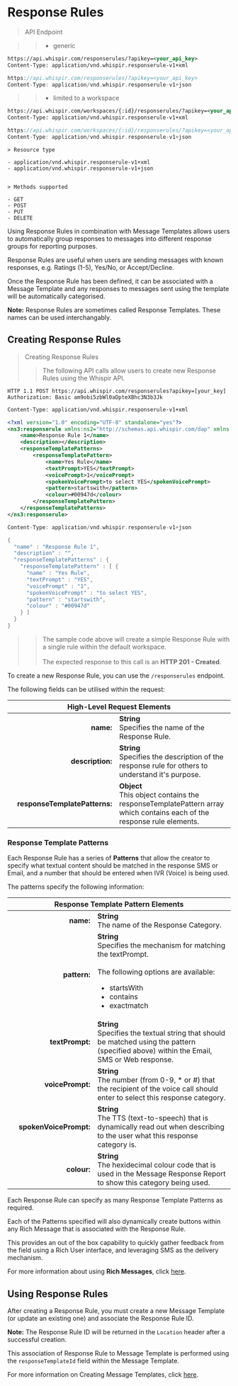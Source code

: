 # Response Rules

> API Endpoint

> > - generic

```xml
https://api.whispir.com/responserules/?apikey=<your_api_key>
Content-Type: application/vnd.whispir.responserule-v1+xml
```

```go
https://api.whispir.com/responserules/?apikey=<your_api_key>
Content-Type: application/vnd.whispir.responserule-v1+json
```

> > - limited to a workspace

```xml
https://api.whispir.com/workspaces/{:id}/responserules/?apikey=<your_api_key>
Content-Type: application/vnd.whispir.responserule-v1+xml
```

```go
https://api.whispir.com/workspaces/{:id}/responserules/?apikey=<your_api_key>
Content-Type: application/vnd.whispir.responserule-v1+json
```

```
> Resource type

- application/vnd.whispir.responserule-v1+xml
- application/vnd.whispir.responserule-v1+json


> Methods supported

- GET
- POST
- PUT
- DELETE
```

Using Response Rules in combination with Message Templates allows users to automatically group responses to messages into different response groups for reporting purposes.

Response Rules are useful when users are sending messages with known responses, e.g. Ratings (1-5), Yes/No, or Accept/Decline.

Once the Response Rule has been defined, it can be associated with a Message Template and any responses to messages sent using the template will be automatically categorised.

**Note:** Response Rules are sometimes called Response Templates. These names can be used interchangably.

## Creating Response Rules

> Creating Response Rules
> > The following API calls allow users to create new Response Rules using the Whispir API.

```
HTTP 1.1 POST https://api.whispir.com/responserules?apikey=[your_key]
Authorization: Basic am9obi5zbWl0aDpteXBhc3N3b3Jk
```

```xml
Content-Type: application/vnd.whispir.responserule-v1+xml

<?xml version="1.0" encoding="UTF-8" standalone="yes"?>
<ns3:responserule xmlns:ns2="http://schemas.api.whispir.com/dap" xmlns:ns3="http://schemas.api.whispir.com">
    <name>Response Rule 1</name>
    <description></description> 
    <responseTemplatePatterns>
        <responseTemplatePattern>
            <name>Yes Rule</name>
            <textPrompt>YES</textPrompt>
            <voicePrompt>1</voicePrompt>
            <spokenVoicePrompt>to select YES</spokenVoicePrompt>
            <pattern>startswith</pattern>
            <colour>#00947d</colour>
        </responseTemplatePattern>
    </responseTemplatePatterns>
</ns3:responserule>
````
```go
Content-Type: application/vnd.whispir.responserule-v1+json

{
  "name" : "Response Rule 1",
  "description" : "",
  "responseTemplatePatterns" : {
    "responseTemplatePattern" : [ {
      "name" : "Yes Rule",
      "textPrompt" : "YES",
      "voicePrompt" : "1",
      "spokenVoicePrompt" : "to select YES",
      "pattern" : "startswith",
      "colour" : "#00947d"
    } ]
  }
}
```

> > The sample code above will create a simple Response Rule with a single rule within the default workspace.<br/><br/>
The expected response to this call is an **HTTP 201 - Created**.

To create a new Response Rule, you can use the `/responserules` endpoint.

The following fields can be utilised within the request:

<table>
    <thead>
        <tr>
            <th style="width: 50%" colspan="2">High-Level Request Elements</th>
        </tr>
    </thead>
    <tbody>
        <tr>
            <td style="text-align: right; font-weight: bold;">name:</td>
            <td><strong>String</strong><br/>
            	Specifies the name of the Response Rule.
            </td>
        </tr>
        <tr>
            <td style="text-align: right; font-weight: bold;">description:</td>
            <td><strong>String</strong><br/>
                Specifies the description of the response rule for others to understand it's purpose.
            </td>
        </tr>
        <tr>
            <td style="text-align: right; font-weight: bold;">responseTemplatePatterns:</td>
            <td><strong>Object</strong><br/>
                This object contains the responseTemplatePattern array which contains each of the response rule elements.
            </td>
        </tr>
    </tbody>
</table>

### Response Template Patterns

Each Response Rule has a series of __Patterns__ that allow the creator to specify what textual content should be matched in the response SMS or Email, and a number that should be entered when IVR (Voice) is being used.

The patterns specify the following information:

<table>
    <thead>
        <tr>
            <th style="width: 50%" colspan="2">Response Template Pattern Elements</th>
        </tr>
    </thead>
    <tbody>
        <tr>
            <td style="text-align: right; font-weight: bold;">name:</td>
            <td><strong>String</strong><br/>
            	The name of the Response Category.
            </td>
        </tr>
        <tr>
            <td style="text-align: right; font-weight: bold;">pattern:</td>
            <td><strong>String</strong><br/>
            	Specifies the mechanism for matching the textPrompt.<br/><br/>
            	The following options are available:
            	<ul>
            		<li>startsWith</li>
            		<li>contains</li>
            		<li>exactmatch</li>
            	</ul>
            </td>
        </tr>
        <tr>
            <td style="text-align: right; font-weight: bold;">textPrompt:</td>
            <td><strong>String</strong><br/>
                Specifies the textual string that should be matched using the pattern (specified above) within the Email, SMS or Web response. 
            </td>
        </tr>
        <tr>
            <td style="text-align: right; font-weight: bold;">voicePrompt:</td>
            <td><strong>String</strong><br/>
                The number (from 0-9, * or #) that the recipient of the voice call should enter to select this response category.
            </td>
        </tr>
        <tr>
            <td style="text-align: right; font-weight: bold;">spokenVoicePrompt:</td>
            <td><strong>String</strong><br/>
                The TTS (text-to-speech) that is dynamically read out when describing to the user what this response category is.
            </td>
        </tr>
        <tr>
            <td style="text-align: right; font-weight: bold;">colour:</td>
            <td><strong>String</strong><br/>
                The hexidecimal colour code that is used in the Message Response Report to show this category being used.
            </td>
        </tr>
    </tbody>
</table>

Each Response Rule can specify as many Response Template Patterns as required.

Each of the Patterns specified will also dynamically create buttons within any Rich Message that is associated with the Response Rule.

This provides an out of the box capability to quickly gather feedback from the field using a Rich User interface, and leveraging SMS as the delivery mechanism.

For more information about using **Rich Messages**, click <a href="#rich-messages">here</a>.

## Using Response Rules

After creating a Response Rule, you must create a new Message Template (or update an existing one) and associate the Response Rule ID.

**Note:** The Response Rule ID will be returned in the `Location` header after a successful creation.

This association of Response Rule to Message Template is performed using the `responseTemplateId` field within the Message Template.

For more information on Creating Message Templates, click <a href="#creating-templates">here</a>.